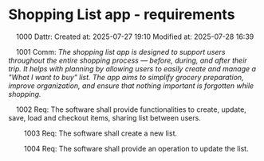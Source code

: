 # Shopping List app - requirements

&nbsp;&nbsp;&nbsp;&nbsp;1000 Dattr: Created at: 2025-07-27 19:10 Modified at: 2025-07-28 16:39

&nbsp;&nbsp;&nbsp;&nbsp;1001 Comm: *The shopping list app is designed to support users throughout the entire shopping process — before, during, and after their trip. It helps with planning by allowing users to easily create and manage a "What I want to buy" list. The app aims to simplify grocery preparation, improve organization, and ensure that nothing important is forgotten while shopping.*

&nbsp;&nbsp;&nbsp;&nbsp;1002 Req: The software shall provide functionalities to create, update, save, load and checkout items, sharing list between users.

&nbsp;&nbsp;&nbsp;&nbsp;&nbsp;&nbsp;&nbsp;&nbsp;1003 Req: The software shall create a new list.

&nbsp;&nbsp;&nbsp;&nbsp;&nbsp;&nbsp;&nbsp;&nbsp;1004 Req: The software shall provide an operation to update the list.

